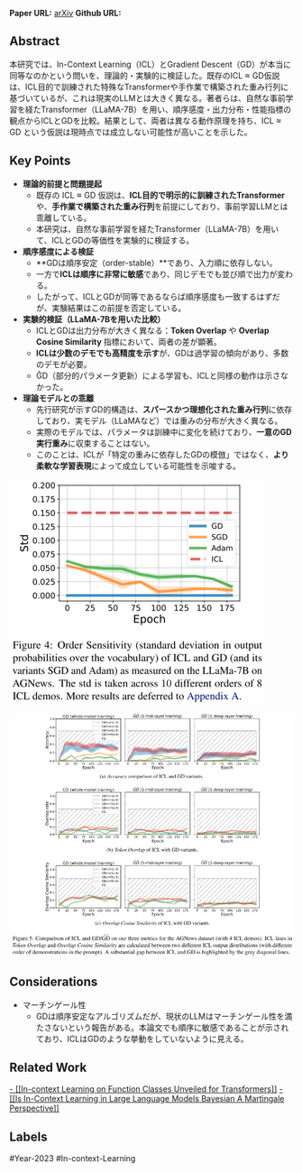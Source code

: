 **Paper URL:** [arXiv](https://arxiv.org/abs/2310.08540)
**Github URL:** 


## Abstract
本研究では、In-Context Learning（ICL）とGradient Descent（GD）が本当に同等なのかという問いを、理論的・実験的に検証した。既存のICL ≈ GD仮説は、ICL目的で訓練された特殊なTransformerや手作業で構築された重み行列に基づいているが、これは現実のLLMとは大きく異なる。著者らは、自然な事前学習を経たTransformer（LLaMA-7B）を用い、順序感度・出力分布・性能指標の観点からICLとGDを比較。結果として、両者は異なる動作原理を持ち、ICL ≈ GD という仮説は現時点では成立しない可能性が高いことを示した。


## Key Points
- **理論的前提と問題提起**
    - 既存の ICL ≈ GD 仮説は、**ICL目的で明示的に訓練されたTransformer** や、**手作業で構築された重み行列**を前提にしており、事前学習LLMとは乖離している。
    - 本研究は、自然な事前学習を経たTransformer（LLaMA-7B）を用いて、ICLとGDの等価性を実験的に検証する。
- **順序感度による検証**
    - **GDは順序安定（order-stable）**であり、入力順に依存しない。
    - 一方で**ICLは順序に非常に敏感**であり、同じデモでも並び順で出力が変わる。
    - したがって、ICLとGDが同等であるならば順序感度も一致するはずだが、実験結果はこの前提を否定している。
- **実験的検証（LLaMA-7Bを用いた比較）**
    - ICLとGDは出力分布が大きく異なる：**Token Overlap** や **Overlap Cosine Similarity** 指標において、両者の差が顕著。
    - **ICLは少数のデモでも高精度を示す**が、GDは過学習の傾向があり、多数のデモが必要。
    - ĜD（部分的パラメータ更新）による学習も、ICLと同様の動作は示さなかった。
- **理論モデルとの乖離**
    - 先行研究が示すGD的構造は、**スパースかつ理想化された重み行列**に依存しており、実モデル（LLaMAなど）では重みの分布が大きく異なる。
    - 実際のモデルでは、パラメータは訓練中に変化を続けており、**一意のGD実行重み**に収束することはない。
    - このことは、ICLが「特定の重みに依存したGDの模倣」ではなく、**より柔軟な学習表現**によって成立している可能性を示唆する。

![Image](https://raw.githubusercontent.com/genga6/paper-notes/main/images/Position_Do_pretrained_Transformers_Learn_In_Context_by_Gradient_Descent_1.png)

![Image](https://raw.githubusercontent.com/genga6/paper-notes/main/images/Position_Do_pretrained_Transformers_Learn_In_Context_by_Gradient_Descent_2.png)


## Considerations
- マーチンゲール性
	- GDは順序安定なアルゴリズムだが、現状のLLMはマーチンゲール性を満たさないという報告がある。本論文でも順序に敏感であることが示されており、ICLはGDのような挙動をしていないように見える。


## Related Work 
[- [[In-context Learning on Function Classes Unveiled for Transformers]]](https://openreview.net/forum?id=rJkGOARXns&referrer=%5Bthe%20profile%20of%20Bo%20Jiang%5D(%2Fprofile%3Fid%3D~Bo_Jiang2))
[- [[Is In-Context Learning in Large Language Models Bayesian A Martingale Perspective]]](https://arxiv.org/abs/2406.00793)


## Labels
#Year-2023  #In-context-Learning 
